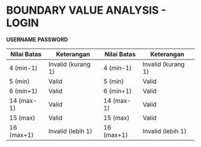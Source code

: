 # BOUNDARY VALUE ANALYSIS - LOGIN

**USERNAME**                                                                     **PASSWORD**

| Nilai Batas | Keterangan         | Nilai Batas | Keterangan         |
| ----------- | ------------------ | ----------- | ------------------ |
| 4 (min-1)   | Invalid (kurang 1) | 4 (min-1)   | Invalid (kurang 1) |
| 5 (min)     | Valid              | 5 (min)     | Valid              |
| 6 (min+1)   | Valid              | 6 (min+1)   | Valid              |
| 14 (max-1)  | Valid              | 14 (max-1)  | Valid              |
| 15 (max)    | Valid              | 15 (max)    | Valid              |
| 16 (max+1)  | Invalid (lebih 1)  | 16 (max+1)  | Invalid (lebih 1)  |


